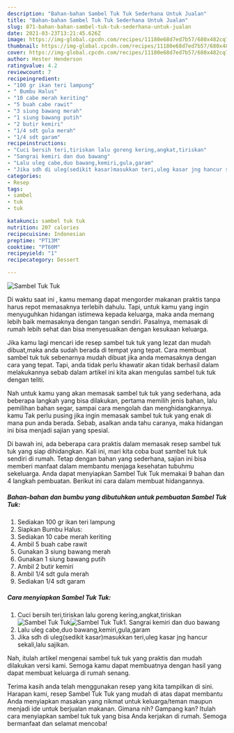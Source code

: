 ```yaml
---
description: "Bahan-bahan Sambel Tuk Tuk Sederhana Untuk Jualan"
title: "Bahan-bahan Sambel Tuk Tuk Sederhana Untuk Jualan"
slug: 871-bahan-bahan-sambel-tuk-tuk-sederhana-untuk-jualan
date: 2021-03-23T13:21:45.626Z
image: https://img-global.cpcdn.com/recipes/11180e68d7ed7b57/680x482cq70/sambel-tuk-tuk-foto-resep-utama.jpg
thumbnail: https://img-global.cpcdn.com/recipes/11180e68d7ed7b57/680x482cq70/sambel-tuk-tuk-foto-resep-utama.jpg
cover: https://img-global.cpcdn.com/recipes/11180e68d7ed7b57/680x482cq70/sambel-tuk-tuk-foto-resep-utama.jpg
author: Hester Henderson
ratingvalue: 4.2
reviewcount: 7
recipeingredient:
- "100 gr ikan teri lampung"
- " Bumbu Halus"
- "10 cabe merah keriting"
- "5 buah cabe rawit"
- "3 siung bawang merah"
- "1 siung bawang putih"
- "2 butir kemiri"
- "1/4 sdt gula merah"
- "1/4 sdt garam"
recipeinstructions:
- "Cuci bersih teri,tiriskan lalu goreng kering,angkat,tiriskan"
- "Sangrai kemiri dan duo bawang"
- "Lalu uleg cabe,duo bawang,kemiri,gula,garam"
- "Jika sdh di uleg(sedikit kasar)masukkan teri,uleg kasar jng hancur sekali,lalu sajikan."
categories:
- Resep
tags:
- sambel
- tuk
- tuk

katakunci: sambel tuk tuk 
nutrition: 207 calories
recipecuisine: Indonesian
preptime: "PT13M"
cooktime: "PT60M"
recipeyield: "1"
recipecategory: Dessert

---
```



![Sambel Tuk Tuk](https://img-global.cpcdn.com/recipes/11180e68d7ed7b57/680x482cq70/sambel-tuk-tuk-foto-resep-utama.jpg)

Di waktu  saat ini , kamu memang dapat mengorder makanan praktis tanpa harus repot memasaknya terlebih dahulu. Tapi, untuk kamu yang ingin menyuguhkan hidangan istimewa kepada keluarga, maka anda memang lebih baik memasaknya dengan tangan sendiri. Pasalnya, memasak di rumah lebih sehat dan bisa menyesuaikan dengan kesukaan keluarga.

Jika kamu lagi mencari ide resep sambel tuk tuk yang lezat dan mudah dibuat,maka anda sudah berada di tempat yang tepat. Cara membuat sambel tuk tuk  sebenarnya mudah dibuat jika anda memasaknya dengan cara yang tepat. Tapi, anda tidak perlu khawatir akan tidak berhasil dalam melakukannya 
sebab dalam artikel ini kita akan mengulas sambel tuk tuk dengan teliti.  



Nah untuk kamu yang akan memasak sambel tuk tuk yang sederhana, ada beberapa langkah yang bisa dilakukan, pertama memilih jenis bahan, lalu pemilihan bahan segar, sampai cara mengolah dan menghidangkannya. kamu Tak perlu pusing jika ingin memasak sambel tuk tuk yang enak di mana pun anda berada. Sebab, asalkan anda  tahu caranya, maka hidangan ini bisa menjadi sajian yang spesial.

Di bawah ini, ada beberapa cara praktis  dalam memasak resep sambel tuk tuk yang siap dihidangkan. Kali ini, mari kita coba buat sambel tuk tuk sendiri di rumah. Tetap dengan bahan yang sederhana, sajian ini bisa memberi manfaat dalam membantu menjaga kesehatan tubuhmu sekeluarga. Anda dapat menyiapkan Sambel Tuk Tuk memakai 9 bahan dan 4 langkah pembuatan. Berikut ini cara dalam membuat hidangannya.

<!--inarticleads1-->

##### Bahan-bahan dan bumbu yang dibutuhkan untuk pembuatan Sambel Tuk Tuk:

1. Sediakan 100 gr ikan teri lampung
1. Siapkan  Bumbu Halus:
1. Sediakan 10 cabe merah keriting
1. Ambil 5 buah cabe rawit
1. Gunakan 3 siung bawang merah
1. Gunakan 1 siung bawang putih
1. Ambil 2 butir kemiri
1. Ambil 1/4 sdt gula merah
1. Sediakan 1/4 sdt garam




<!--inarticleads2-->

##### Cara menyiapkan Sambel Tuk Tuk:

1. Cuci bersih teri,tiriskan lalu goreng kering,angkat,tiriskan
<img src="https://img-global.cpcdn.com/steps/99e15f19fdc795e1/160x128cq70/sambel-tuk-tuk-langkah-memasak-1-foto.jpg" alt="Sambel Tuk Tuk"><img src="https://img-global.cpcdn.com/steps/171e6b2cb026539c/160x128cq70/sambel-tuk-tuk-langkah-memasak-1-foto.jpg" alt="Sambel Tuk Tuk">1. Sangrai kemiri dan duo bawang
1. Lalu uleg cabe,duo bawang,kemiri,gula,garam
1. Jika sdh di uleg(sedikit kasar)masukkan teri,uleg kasar jng hancur sekali,lalu sajikan.




Nah, itulah artikel mengenai  sambel tuk tuk  yang praktis dan mudah dilakukan versi kami. Semoga kamu dapat membuatnya dengan hasil yang dapat membuat keluarga di rumah senang. 

Terima kasih anda telah menggunakan resep yang kita tampilkan di sini. Harapan kami, resep  Sambel Tuk Tuk yang mudah di atas dapat membantu Anda menyiapkan masakan yang nikmat untuk keluarga/teman maupun menjadi ide untuk berjualan makanan. Gimana nih? Gampang kan? Itulah cara menyiapkan sambel tuk tuk yang bisa Anda kerjakan di rumah. Semoga bermanfaat dan selamat mencoba!


